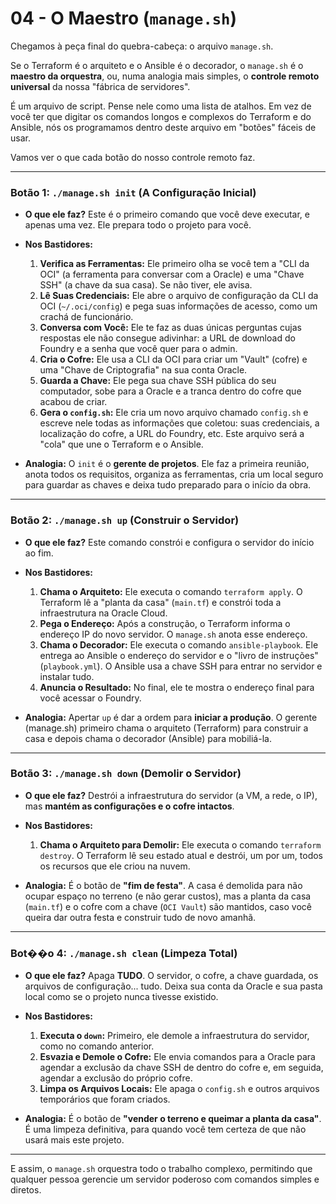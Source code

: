 # 04 - O Maestro (`manage.sh`)

Chegamos à peça final do quebra-cabeça: o arquivo `manage.sh`.

Se o Terraform é o arquiteto e o Ansible é o decorador, o `manage.sh` é o **maestro da orquestra**, ou, numa analogia mais simples, o **controle remoto universal** da nossa "fábrica de servidores".

É um arquivo de script. Pense nele como uma lista de atalhos. Em vez de você ter que digitar os comandos longos e complexos do Terraform e do Ansible, nós os programamos dentro deste arquivo em "botões" fáceis de usar.

Vamos ver o que cada botão do nosso controle remoto faz.

---

### Botão 1: `./manage.sh init` (A Configuração Inicial)

-   **O que ele faz?** Este é o primeiro comando que você deve executar, e apenas uma vez. Ele prepara todo o projeto para você.
-   **Nos Bastidores:**
    1.  **Verifica as Ferramentas:** Ele primeiro olha se você tem a "CLI da OCI" (a ferramenta para conversar com a Oracle) e uma "Chave SSH" (a chave da sua casa). Se não tiver, ele avisa.
    2.  **Lê Suas Credenciais:** Ele abre o arquivo de configuração da CLI da OCI (`~/.oci/config`) e pega suas informações de acesso, como um crachá de funcionário.
    3.  **Conversa com Você:** Ele te faz as duas únicas perguntas cujas respostas ele não consegue adivinhar: a URL de download do Foundry e a senha que você quer para o admin.
    4.  **Cria o Cofre:** Ele usa a CLI da OCI para criar um "Vault" (cofre) e uma "Chave de Criptografia" na sua conta Oracle.
    5.  **Guarda a Chave:** Ele pega sua chave SSH pública do seu computador, sobe para a Oracle e a tranca dentro do cofre que acabou de criar.
    6.  **Gera o `config.sh`:** Ele cria um novo arquivo chamado `config.sh` e escreve nele todas as informações que coletou: suas credenciais, a localização do cofre, a URL do Foundry, etc. Este arquivo será a "cola" que une o Terraform e o Ansible.

-   **Analogia:** O `init` é o **gerente de projetos**. Ele faz a primeira reunião, anota todos os requisitos, organiza as ferramentas, cria um local seguro para guardar as chaves e deixa tudo preparado para o início da obra.

---

### Botão 2: `./manage.sh up` (Construir o Servidor)

-   **O que ele faz?** Este comando constrói e configura o servidor do início ao fim.
-   **Nos Bastidores:**
    1.  **Chama o Arquiteto:** Ele executa o comando `terraform apply`. O Terraform lê a "planta da casa" (`main.tf`) e constrói toda a infraestrutura na Oracle Cloud.
    2.  **Pega o Endereço:** Após a construção, o Terraform informa o endereço IP do novo servidor. O `manage.sh` anota esse endereço.
    3.  **Chama o Decorador:** Ele executa o comando `ansible-playbook`. Ele entrega ao Ansible o endereço do servidor e o "livro de instruções" (`playbook.yml`). O Ansible usa a chave SSH para entrar no servidor e instalar tudo.
    4.  **Anuncia o Resultado:** No final, ele te mostra o endereço final para você acessar o Foundry.

-   **Analogia:** Apertar `up` é dar a ordem para **iniciar a produção**. O gerente (manage.sh) primeiro chama o arquiteto (Terraform) para construir a casa e depois chama o decorador (Ansible) para mobiliá-la.

---

### Botão 3: `./manage.sh down` (Demolir o Servidor)

-   **O que ele faz?** Destrói a infraestrutura do servidor (a VM, a rede, o IP), mas **mantém as configurações e o cofre intactos**.
-   **Nos Bastidores:**
    1.  **Chama o Arquiteto para Demolir:** Ele executa o comando `terraform destroy`. O Terraform lê seu estado atual e destrói, um por um, todos os recursos que ele criou na nuvem.

-   **Analogia:** É o botão de **"fim de festa"**. A casa é demolida para não ocupar espaço no terreno (e não gerar custos), mas a planta da casa (`main.tf`) e o cofre com a chave (`OCI Vault`) são mantidos, caso você queira dar outra festa e construir tudo de novo amanhã.

---

### Bot��o 4: `./manage.sh clean` (Limpeza Total)

-   **O que ele faz?** Apaga **TUDO**. O servidor, o cofre, a chave guardada, os arquivos de configuração... tudo. Deixa sua conta da Oracle e sua pasta local como se o projeto nunca tivesse existido.
-   **Nos Bastidores:**
    1.  **Executa o `down`:** Primeiro, ele demole a infraestrutura do servidor, como no comando anterior.
    2.  **Esvazia e Demole o Cofre:** Ele envia comandos para a Oracle para agendar a exclusão da chave SSH de dentro do cofre e, em seguida, agendar a exclusão do próprio cofre.
    3.  **Limpa os Arquivos Locais:** Ele apaga o `config.sh` e outros arquivos temporários que foram criados.

-   **Analogia:** É o botão de **"vender o terreno e queimar a planta da casa"**. É uma limpeza definitiva, para quando você tem certeza de que não usará mais este projeto.

---

E assim, o `manage.sh` orquestra todo o trabalho complexo, permitindo que qualquer pessoa gerencie um servidor poderoso com comandos simples e diretos.
